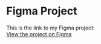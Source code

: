 # Figma Project

This is the link to my Figma project:  
[View the project on Figma](https://www.figma.com/design/TRvNhtLk3Fx2PtM2brEFiA/FlowCareer?node-id=366-4959&t=PUkXCRNdhSoCJRkR-1)
